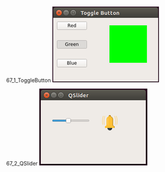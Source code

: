 67_1_ToggleButton
![alt text](67_1_ToggleButton/67_1_ToggleButton.png)

67_2_QSlider
![alt text](67_2_QSlider/67_2_QSlider.png)
